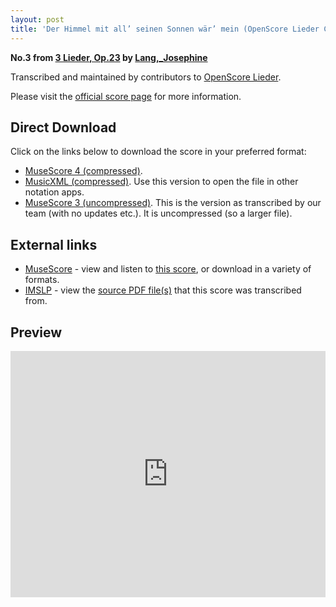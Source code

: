```yaml
---
layout: post
title: 'Der Himmel mit all’ seinen Sonnen wär’ mein (OpenScore Lieder Corpus)'
---
```


__No.3 from [3 Lieder, Op.23](https://fourscoreandmore.org/openscore/lieder/Lang%2C_Josephine/3_Lieder%2C_Op.23/) by [Lang,_Josephine](https://fourscoreandmore.org/openscore/lieder/Lang%2C_Josephine)__

Transcribed and maintained by contributors to [OpenScore Lieder].

Please visit the [official score page] for more information.

[official score page]: https://musescore.com/openscore-lieder-corpus/scores/6067231
[OpenScore Lieder]: https://musescore.com/openscore-lieder-corpus

## Direct Download

Click on the links below to download the score in your preferred format:
- [MuseScore 4 (compressed)](https://fourscoreandmore.org/openscore/lieder/Lang%2C_Josephine/3_Lieder%2C_Op.23/3_Der_Himmel_mit_all%E2%80%99_seinen_Sonnen_w%C3%A4r%E2%80%99_mein.mscz).
- [MusicXML (compressed)](https://fourscoreandmore.org/openscore/lieder/Lang%2C_Josephine/3_Lieder%2C_Op.23/3_Der_Himmel_mit_all%E2%80%99_seinen_Sonnen_w%C3%A4r%E2%80%99_mein.mxl). Use this version to open the file in other notation apps.
- [MuseScore 3 (uncompressed)](https://raw.githubusercontent.com/OpenScore/Lieder/refs/heads/main/scores/Lang%2C_Josephine/3_Lieder%2C_Op.23/3_Der_Himmel_mit_all%E2%80%99_seinen_Sonnen_w%C3%A4r%E2%80%99_mein/lc6067231.mscx). This is the version as transcribed by our team (with no updates etc.). It is uncompressed (so a larger file).

## External links

- [MuseScore] - view and listen to [this score][MuseScore], or download in a variety of formats.
- [IMSLP] - view the [source PDF file(s)][IMSLP] that this score was transcribed from.

[MuseScore]: https://musescore.com/score/6067231
[IMSLP]: https://imslp.org/wiki/Special:ReverseLookup/617262

## Preview

<iframe width="100%" height="394" src="https://musescore.com/openscore-lieder-corpus/scores/6067231/embed" frameborder="0" allowfullscreen allow="autoplay; fullscreen"></iframe>

